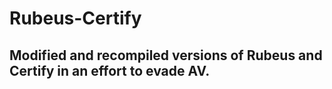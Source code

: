 # Rubeus-Certify

## Modified and recompiled versions of Rubeus and Certify in an effort to evade AV. 
